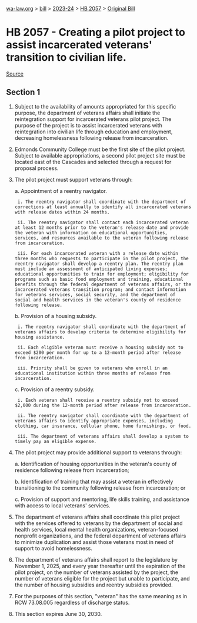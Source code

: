 [wa-law.org](/) > [bill](/bill/) > [2023-24](/bill/2023-24/) > [HB 2057](/bill/2023-24/hb/2057/) > [Original Bill](/bill/2023-24/hb/2057/1/)

# HB 2057 - Creating a pilot project to assist incarcerated veterans' transition to civilian life.

[Source](http://lawfilesext.leg.wa.gov/biennium/2023-24/Pdf/Bills/House%20Bills/2057.pdf)

## Section 1
1. Subject to the availability of amounts appropriated for this specific purpose, the department of veterans affairs shall initiate the reintegration support for incarcerated veterans pilot project. The purpose of the project is to assist incarcerated veterans with reintegration into civilian life through education and employment, decreasing homelessness following release from incarceration.

2. Edmonds Community College must be the first site of the pilot project. Subject to available appropriations, a second pilot project site must be located east of the Cascades and selected through a request for proposal process.

3. The pilot project must support veterans through:

    a. Appointment of a reentry navigator.

        i. The reentry navigator shall coordinate with the department of corrections at least annually to identify all incarcerated veterans with release dates within 24 months.

        ii. The reentry navigator shall contact each incarcerated veteran at least 12 months prior to the veteran's release date and provide the veteran with information on educational opportunities, services, and resources available to the veteran following release from incarceration.

        iii. For each incarcerated veteran with a release date within three months who requests to participate in the pilot project, the reentry navigator shall develop a reentry plan. The reentry plan must include an assessment of anticipated living expenses; educational opportunities to train for employment; eligibility for programs such as basic food employment and training, educational benefits through the federal department of veterans affairs, or the incarcerated veterans transition program; and contact information for veterans services, social security, and the department of social and health services in the veteran's county of residence following release.

    b. Provision of a housing subsidy.

        i. The reentry navigator shall coordinate with the department of veterans affairs to develop criteria to determine eligibility for housing assistance.

        ii. Each eligible veteran must receive a housing subsidy not to exceed $200 per month for up to a 12-month period after release from incarceration.

        iii. Priority shall be given to veterans who enroll in an educational institution within three months of release from incarceration.

    c. Provision of a reentry subsidy.

        i. Each veteran shall receive a reentry subsidy not to exceed $2,000 during the 12-month period after release from incarceration.

        ii. The reentry navigator shall coordinate with the department of veterans affairs to identify appropriate expenses, including clothing, car insurance, cellular phone, home furnishings, or food.

        iii. The department of veterans affairs shall develop a system to timely pay an eligible expense.

4. The pilot project may provide additional support to veterans through:

    a. Identification of housing opportunities in the veteran's county of residence following release from incarceration;

    b. Identification of training that may assist a veteran in effectively transitioning to the community following release from incarceration; or

    c. Provision of support and mentoring, life skills training, and assistance with access to local veterans' services.

5. The department of veterans affairs shall coordinate this pilot project with the services offered to veterans by the department of social and health services, local mental health organizations, veteran-focused nonprofit organizations, and the federal department of veterans affairs to minimize duplication and assist those veterans most in need of support to avoid homelessness.

6. The department of veterans affairs shall report to the legislature by November 1, 2025, and every year thereafter until the expiration of the pilot project, on the number of veterans assisted by the project, the number of veterans eligible for the project but unable to participate, and the number of housing subsidies and reentry subsidies provided.

7. For the purposes of this section, "veteran" has the same meaning as in RCW 73.08.005 regardless of discharge status.

8. This section expires June 30, 2030.
